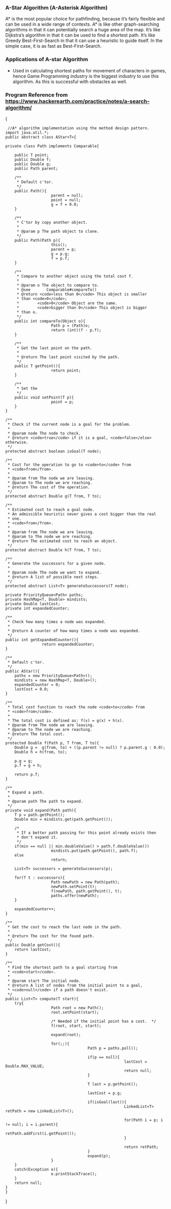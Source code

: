 ### A-Star Algorithm (A-Asterisk Algorithm)
 A* is the most popular choice for pathfinding, because it’s fairly flexible and can be used in a wide range of contexts. A* is like other graph-searching algorithms in that it can potentially search a huge area of the map. It’s like Dijkstra’s algorithm in that it can be used to find a shortest path. It’s like Greedy Best-First-Search in that it can use a heuristic to guide itself. In the simple case, it is as fast as Best-First-Search.
### Applications of A-star Algorithm
- Used in calculating shortest paths for movement of characters in games, hence Game Programming industry is the biggest industry to use this algorithm. As this is successful with obstacles as well. 

### Program Reference from https://www.hackerearth.com/practice/notes/a-search-algorithm/

{

     //A* algorithm implementation using the method design pattern.
    import java.util.*;
    public abstract class AStar<T>{
    
    private class Path implements Comparable{

        public T point;
        public Double f;
        public Double g;
        public Path parent;

        /**
         * Default c'tor.
         */
        public Path(){
                        parent = null;
                        point = null;
                        g = f = 0.0;
        }

        /**
         * C'tor by copy another object.
         * 
         * @param p The path object to clone.
         */
        public Path(Path p){
                        this();
                        parent = p;
                        g = p.g;
                        f = p.f;
        }

        /**
         * Compare to another object using the total cost f.
         *
         * @param o The object to compare to.
         * @see       Comparable#compareTo()
         * @return <code>less than 0</code> This object is smaller
         * than <code>0</code>;
         *        <code>0</code> Object are the same.
         *        <code>bigger than 0</code> This object is bigger
         * than o.
         */
        public int compareTo(Object o){
                        Path p = (Path)o;
                        return (int)(f - p.f);
        }

        /**
         * Get the last point on the path.
         *
         * @return The last point visited by the path.
         */
        public T getPoint(){
                        return point;
        }

        /**
         * Set the 
         */
        public void setPoint(T p){
                        point = p;
        }
    }

    /**
     * Check if the current node is a goal for the problem.
     *
     * @param node The node to check.
     * @return <code>true</code> if it is a goal, <code>false</else> otherwise.
     */
    protected abstract boolean isGoal(T node);

    /**
     * Cost for the operation to go to <code>to</code> from
     * <code>from</from>.
     *
     * @param from The node we are leaving.
     * @param to The node we are reaching.
     * @return The cost of the operation.
     */
    protected abstract Double g(T from, T to);

    /**
     * Estimated cost to reach a goal node.
     * An admissible heuristic never gives a cost bigger than the real
     * one.
     * <code>from</from>.
     *
     * @param from The node we are leaving.
     * @param to The node we are reaching.
     * @return The estimated cost to reach an object.
     */
    protected abstract Double h(T from, T to);

    /**
     * Generate the successors for a given node.
     *
     * @param node The node we want to expand.
     * @return A list of possible next steps.
     */
    protected abstract List<T> generateSuccessors(T node);

    private PriorityQueue<Path> paths;
    private HashMap<T, Double> mindists;
    private Double lastCost;
    private int expandedCounter;

    /**
     * Check how many times a node was expanded.
     *
     * @return A counter of how many times a node was expanded.
     */
    public int getExpandedCounter(){
                    return expandedCounter;
    }

    /**
     * Default c'tor.
     */
    public AStar(){
        paths = new PriorityQueue<Path>();
        mindists = new HashMap<T, Double>();
        expandedCounter = 0;
        lastCost = 0.0;
    }

    /**
     * Total cost function to reach the node <code>to</code> from
     * <code>from</code>.
     *  
     * The total cost is defined as: f(x) = g(x) + h(x).
     * @param from The node we are leaving.
     * @param to The node we are reaching.
     * @return The total cost.
     */
    protected Double f(Path p, T from, T to){
        Double g =  g(from, to) + ((p.parent != null) ? p.parent.g : 0.0);
        Double h = h(from, to);

        p.g = g;
        p.f = g + h;

        return p.f;
    }

    /**
     * Expand a path.
     *
     * @param path The path to expand.
     */
    private void expand(Path path){
        T p = path.getPoint();
        Double min = mindists.get(path.getPoint());

        /*
         * If a better path passing for this point already exists then
         * don't expand it.
         */
        if(min == null || min.doubleValue() > path.f.doubleValue())
                        mindists.put(path.getPoint(), path.f);
        else
                        return;

        List<T> successors = generateSuccessors(p);

        for(T t : successors){
                        Path newPath = new Path(path);
                        newPath.setPoint(t);
                        f(newPath, path.getPoint(), t);
                        paths.offer(newPath);
        }

        expandedCounter++;
    }

    /**
     * Get the cost to reach the last node in the path.
     *
     * @return The cost for the found path.
     */
    public Double getCost(){
        return lastCost;
    }

    /**
     * Find the shortest path to a goal starting from
     * <code>start</code>.
     *
     * @param start The initial node.
     * @return A list of nodes from the initial point to a goal,
     * <code>null</code> if a path doesn't exist.
     */
    public List<T> compute(T start){
        try{
                        Path root = new Path();
                        root.setPoint(start);

                        /* Needed if the initial point has a cost.  */
                        f(root, start, start);

                        expand(root);

                        for(;;){
                                        Path p = paths.poll();

                                        if(p == null){
                                                        lastCost = Double.MAX_VALUE;
                                                        return null;
                                        }

                                        T last = p.getPoint();

                                        lastCost = p.g;

                                        if(isGoal(last)){
                                                        LinkedList<T> retPath = new LinkedList<T>();

                                                        for(Path i = p; i != null; i = i.parent){
                                                                        retPath.addFirst(i.getPoint());
                                                        }

                                                        return retPath;
                                        }
                                        expand(p);
                        }
        }
        catch(Exception e){
                        e.printStackTrace();
        }
        return null;                                               
    }
    }
}

